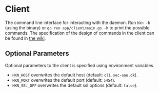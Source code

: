 # Client 
The command line interface for interacting with the daemon. 
Run `hkn -h` (using the binary) or `go run app/client/main.go -h` to print the possible commands.
The specification of the design of commands in the client can be found in [the wiki](https://github.com/aau-network-security/haaukins/wiki/CLI-specification).

## Optional Parameters
Optional parameters to the client is specified using environment variables.
- `HKN_HOST` overwrites the default host (default: `cli.sec-aau.dk`).
- `HKN_PORT` overwrites the default port (default: `5454`).
- `HKN_SSL_OFF` overwrites the default ssl options (default: `false`).
